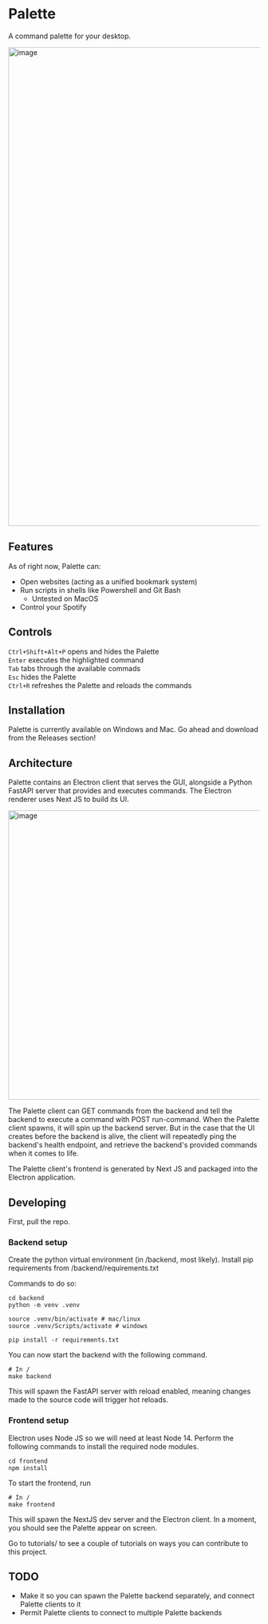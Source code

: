 # Palette

A command palette for your desktop.

<img width="960" alt="image" src="https://github.com/D0rkKnight/CommandPalette/assets/20606858/a579acc8-c74f-4bc4-b2ef-e1199868f20c">

## Features

As of right now, Palette can:

- Open websites (acting as a unified bookmark system)
- Run scripts in shells like Powershell and Git Bash
  - Untested on MacOS
- Control your Spotify

## Controls

`Ctrl+Shift+Alt+P` opens and hides the Palette \
`Enter` executes the highlighted command \
`Tab` tabs through the available commads \
`Esc` hides the Palette \
`Ctrl+R` refreshes the Palette and reloads the commands

## Installation

Palette is currently available on Windows and Mac. Go ahead and download from the Releases section!

## Architecture

Palette contains an Electron client that serves the GUI, alongside a Python FastAPI server that provides and executes commands. The Electron renderer uses Next JS to build its UI.

<img width="580" alt="image" src="https://github.com/D0rkKnight/CommandPalette/assets/20606858/4b2c8094-6e35-4f01-a9dc-a956346aba99">

The Palette client can GET commands from the backend and tell the backend to execute a command with POST run-command. When the Palette client spawns, it will spin up the backend server. But in the case that the UI creates before the backend is alive, the client will repeatedly ping the backend's health endpoint, and retrieve the backend's provided commands when it comes to life.

The Palette client's frontend is generated by Next JS and packaged into the Electron application.

## Developing

First, pull the repo.

### Backend setup

Create the python virtual environment (in /backend, most likely). Install pip requirements from /backend/requirements.txt

Commands to do so:

```
cd backend
python -m venv .venv

source .venv/bin/activate # mac/linux
source .venv/Scripts/activate # windows

pip install -r requirements.txt
```

You can now start the backend with the following command.

```
# In /
make backend
```

This will spawn the FastAPI server with reload enabled, meaning changes made to the source code will trigger hot reloads.

### Frontend setup

Electron uses Node JS so we will need at least Node 14. Perform the following commands to install the required node modules.

```
cd frontend
npm install
```

To start the frontend, run

```
# In /
make frontend
```

This will spawn the NextJS dev server and the Electron client. In a moment, you should see the Palette appear on screen.

Go to tutorials/ to see a couple of tutorials on ways you can contribute to this project.

## TODO

- Make it so you can spawn the Palette backend separately, and connect Palette clients to it
- Permit Palette clients to connect to multiple Palette backends
